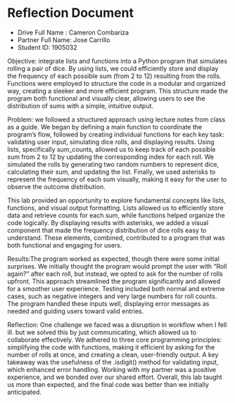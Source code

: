 # Reflection Document

* Drive Full Name  : Cameron Combariza
* Partner Full Name: Jose Carrillo
* Student ID: 1905032

Objective: integrate lists and functions into a Python program that simulates rolling a pair of dice. By using lists, we could efficiently store and display the frequency of each possible sum (from 2 to 12) resulting from the rolls. Functions were employed to structure the code in a modular and organized way, creating a sleeker and more efficient program. This structure made the program both functional and visually clear, allowing users to see the distribution of sums with a simple, intuitive output.

Problem: we followed a structured approach using lecture notes from class as a guide. We began by defining a main function to coordinate the program’s flow, followed by creating individual functions for each key task: validating user input, simulating dice rolls, and displaying results. Using lists, specifically sum_counts, allowed us to keep track of each possible sum from 2 to 12 by updating the corresponding index for each roll. We simulated the rolls by generating two random numbers to represent dice, calculating their sum, and updating the list. Finally, we used asterisks to represent the frequency of each sum visually, making it easy for the user to observe the outcome distribution.

This lab provided an opportunity to explore fundamental concepts like lists, functions, and visual output formatting. Lists allowed us to efficiently store data and retrieve counts for each sum, while functions helped organize the code logically. By displaying results with asterisks, we added a visual component that made the frequency distribution of dice rolls easy to understand. These elements, combined, contributed to a program that was both functional and engaging for users.

Results:The program worked as expected, though there were some initial surprises. We initially thought the program would prompt the user with “Roll again?” after each roll, but instead, we opted to ask for the number of rolls upfront. This approach streamlined the program significantly and allowed for a smoother user experience. Testing included both normal and extreme cases, such as negative integers and very large numbers for roll counts. The program handled these inputs well, displaying error messages as needed and guiding users toward valid entries.

Reflection: One challenge we faced was a disruption in workflow when I fell ill. but we solved this by just communicating, which allowed us to collaborate effectively. We adhered to three core programming principles: simplifying the code with functions, making it efficient by asking for the number of rolls at once, and creating a clean, user-friendly output. A key takeaway was the usefulness of the .isdigit() method for validating input, which enhanced error handling. Working with my partner was a positive experience, and we bonded over our shared effort. Overall, this lab taught us more than expected, and the final code was better than we initially anticipated.



